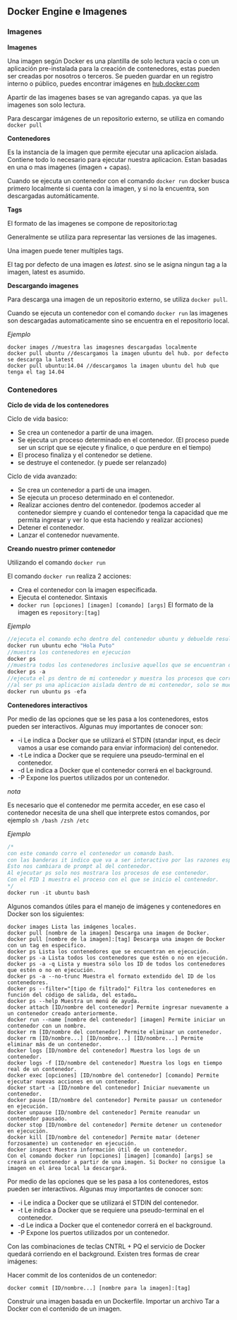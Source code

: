 Docker Engine e Imagenes
-------------------------

### Imagenes ###

**Imagenes**

Una imagen según Docker es una plantilla de solo lectura vacía o con un aplicación pre-instalada para la creación de contenedores, estas pueden ser creadas por nosotros o terceros. Se pueden guardar en un registro interno o público, puedes encontrar imágenes en [hub.docker.com](hub.docker.com)

Apartir de las imagenes bases se van agregando capas. ya que las imagenes son solo lectura.

Para descargar imágenes de un repositorio externo, se utiliza en comando `docker pull`

**Contenedores**

Es la instancia de la imagen que permite ejecutar una aplicacion aislada.
Contiene todo lo necesario para ejecutar nuestra aplicacion.
Estan basadas en una o mas imagenes (imagen + capas).

Cuando se ejecuta un contenedor con el comando `docker run` docker busca primero localmente si cuenta con la imagen, y si no la encuentra, son descargadas automáticamente.

**Tags**

El formato de las imagenes se compone de repositorio:tag

Generalmente se utiliza para representar las versiones de las imagenes.

Una imagen puede tener multiples tags.

El tag por defecto de una imagen es *latest*. sino se le asigna ningun tag a la imagen, latest es asumido.

**Descargando imagenes**

Para descarga una imagen de un repositorio externo, se utiliza `docker pull`.

Cuando se ejecuta un contenedor con el comando `docker run` las imagenes son descargadas automaticamente sino se encuentra en el repositorio local.

*Ejemplo*
```
docker images //muestra las imagesnes descargadas localmente
docker pull ubuntu //descargamos la imagen ubuntu del hub. por defecto se descarga la latest
docker pull ubuntu:14.04 //descargamos la imagen ubuntu del hub que tenga el tag 14.04
```

### Contenedores ###

**Ciclo de vida de los contenedores**

Ciclo de vida basico:
  - Se crea un contenedor a partir de una imagen.
  - Se ejecuta un proceso determinado en el contenedor. (El proceso puede ser un script que se ejecute y finalice, o que perdure en el tiempo)
  - El proceso finaliza y el contenedor se detiene.
  - se destruye el contenedor. (y puede ser relanzado)
  
Ciclo de vida avanzado:
  - Se crea un contenedor a parti de una imagen.
  - Se ejecuta un proceso determinado en el contenedor.
  - Realizar acciones dentro del contenedor. (podemos acceder al contenedor siempre y cuando el contenedor tenga la capacidad que me permita ingresar y ver lo que esta haciendo y realizar acciones)
  - Detener el contenedor.
  - Lanzar el contenedor nuevamente.

**Creando nuestro primer contenedor**

Utilizando el comando `docker run`

El comando `docker run` realiza 2 acciones:
  - Crea el contenedor con la imagen especificada.
  - Ejecuta el contenedor.
Sintaxis
  - `docker run [opciones] [imagen] [comando] [args]`
El formato de la imagen es `repository:[tag]`

*Ejemplo*
```java
//ejecuta el comando echo dentro del contenedor ubuntu y debuelde resultado.
docker run ubuntu echo "Hola Puto" 
//muestra los contenedores en ejecucion
docker ps 
//muestra todos los contenedores inclusive aquellos que se encuentran detenidos.
docker ps -a 
//ejecuta el ps dentro de mi contenedor y muestra los procesos que corren. 
//al ser ps una aplicacion aislada dentro de mi contenedor, solo se muestra el mismo ps.
docker run ubuntu ps -efa 
```

**Contenedores interactivos**

Por medio de las opciones que se les pasa a los contenedores, estos pueden ser interactivos. Algunas muy importantes de conocer son:

  - -i Le indica a Docker que se utilizará el STDIN (standar input, es decir vamos a usar ese comando para enviar informacion) del contenedor.
  - -t Le indica a Docker que se requiere una pseudo-terminal en el contenedor.
  - -d Le indica a Docker que el contenedor correrá en el background.
  - -P Expone los puertos utilizados por un contenedor.
  
*nota*
  
Es necesario que el contenedor me permita acceder, en ese caso el contenedor necesita de una shell que interprete estos comandos, por ejemplo `sh /bash /zsh /etc`

*Ejemplo*

```java
/*
con este comando corro el contenedor un comando bash. 
con las banderas it indico que va a ser interactivo por las razones especificadas arriba. 
Esto nos cambiara de prompt al del contenedor. 
Al ejecutar ps solo nos mostrara los procesos de ese contenedor. 
Con el PID 1 muestra el proceso con el que se inicio el contenedor.
*/
docker run -it ubuntu bash 
```

Algunos comandos útiles para el manejo de imágenes y contenedores en Docker son los siguientes:

```
docker images Lista las imágenes locales.
docker pull [nombre de la imagen] Descarga una imagen de Docker.
docker pull [nombre de la imagen]:[tag] Descarga una imagen de Docker con un tag en especifico.
docker ps Lista los contenedores que se encuentran en ejecución.
docker ps -a Lista todos los contenedores que estén o no en ejecución.
docker ps -a -q Lista y muestra sólo los ID de todos los contenedores que estén o no en ejecución.
docker ps -a --no-trunc Muestra el formato extendido del ID de los contenedores.
docker ps --filter="[tipo de filtrado]" Filtra los contenedores en función del código de salida, del estado…
docker ps --help Muestra un menú de ayuda.
docker attach [ID/nombre del contenedor] Permite ingresar nuevamente a un contenedor creado anteriormente.
docker run --name [nombre del contenedor] [imagen] Permite iniciar un contenedor con un nombre.
docker rm [ID/nombre del contenedor] Permite eliminar un contenedor.
docker rm [ID/nombre...] [ID/nombre...] [ID/nombre...] Permite eliminar más de un contenedor.
docker logs [ID/nombre del contenedor] Muestra los logs de un contenedor.
docker logs -f [ID/nombre del contenedor] Muestra los logs en tiempo real de un contenedor.
docker exec [opciones] [ID/nombre del contenedor] [comando] Permite ejecutar nuevas acciones en un contenedor.
docker start -a [ID/nombre del contenedor] Iniciar nuevamente un contenedor.
docker pause [ID/nombre del contenedor] Permite pausar un contenedor en ejecución.
docker unpause [ID/nombre del contenedor] Permite reanudar un contenedor pausado.
docker stop [ID/nombre del contenedor] Permite detener un contenedor en ejecución.
docker kill [ID/nombre del contenedor] Permite matar (detener forzosamente) un contenedor en ejecución.
docker inspect Muestra información útil de un contenedor.
Con el comando docker run [opciones] [imagen] [comando] [args] se creará un contenedor a partir de una imagen. Si Docker no consigue la imagen en el área local la descargará.
```

Por medio de las opciones que se les pasa a los contenedores, estos pueden ser interactivos. Algunas muy importantes de conocer son:

  - -i Le indica a Docker que se utilizará el STDIN del contenedor.
  - -t Le indica a Docker que se requiere una pseudo-terminal en el contenedor.
  - -d Le indica a Docker que el contenedor correrá en el background.
  - -P Expone los puertos utilizados por un contenedor.

Con las combinaciones de teclas CNTRL + PQ el servicio de Docker quedará corriendo en el background.
Existen tres formas de crear imágenes:

Hacer commit de los contenidos de un contenedor: 
```
docker commit [ID/nombre...] [nombre para la imagen]:[tag]
```

Construir una imagen basada en un Dockerfile.
Importar un archivo Tar a Docker con el contenido de un imagen.
